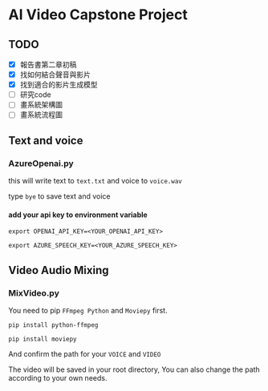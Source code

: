 # AI Video Capstone Project

## TODO

- [x] 報告書第二章初稿
- [x] 找如何結合聲音與影片
- [x] 找到適合的影片生成模型 
- [ ] 研究code
- [ ] 畫系統架構圖
- [ ] 畫系統流程圖
  
## Text and voice

### AzureOpenai.py

this will write text to `text.txt` and voice to `voice.wav`

type `bye` to save text and voice

#### add your api key to environment variable

```shell
export OPENAI_API_KEY=<YOUR_OPENAI_API_KEY>
```

```shell
export AZURE_SPEECH_KEY=<YOUR_AZURE_SPEECH_KEY>
```

## Video Audio Mixing

### MixVideo.py ###

You need to pip `FFmpeg Python` and `Moviepy` first.

```shell
pip install python-ffmpeg 
```

```shell
pip install moviepy
```

And confirm the path for your `VOICE` and `VIDEO`

The video will be saved in your root directory, You can also change the path according to your own needs.
